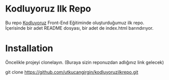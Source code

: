 # Kodluyoruz Ilk Repo
Bu repo [Kodluyoruz](https://www.kodluyoruz.org/) Front-End Eğitiminde oluşturduğumuz ilk repo. İçerisinde bir adet README dosyası, bir adet de index.html barındırıyor. 

# Installation
Öncelikle projeyi clonelayın. (Buraya sizin reponuzdan adlığınız link gelecek)

 git clone https://github.com/utkucangirgin/kodluyoruzilkrepo.git